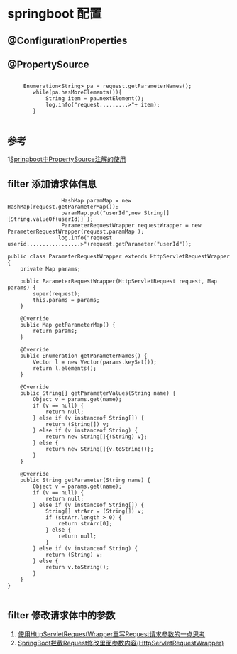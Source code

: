 # springboot 配置

## @ConfigurationProperties


## @PropertySource



##
```
     Enumeration<String> pa = request.getParameterNames();
        while(pa.hasMoreElements()){
            String item = pa.nextElement();
            log.info("request.........>"+ item);
        }


```

## 参考
1[Springboot中PropertySource注解的使用](https://blog.csdn.net/qq_30739519/article/details/78791142)


## filter 添加请求体信息

```
                 HashMap paramMap = new HashMap(request.getParameterMap());
                 paramMap.put("userId",new String[]{String.valueOf(userId)} );
                 ParameterRequestWrapper requestWrapper = new ParameterRequestWrapper(request,paramMap );
                log.info("request userid.................>"+request.getParameter("userId"));
```

```
public class ParameterRequestWrapper extends HttpServletRequestWrapper {
    private Map params;

    public ParameterRequestWrapper(HttpServletRequest request, Map params) {
        super(request);
        this.params = params;
    }

    @Override
    public Map getParameterMap() {
        return params;
    }

    @Override
    public Enumeration getParameterNames() {
        Vector l = new Vector(params.keySet());
        return l.elements();
    }

    @Override
    public String[] getParameterValues(String name) {
        Object v = params.get(name);
        if (v == null) {
            return null;
        } else if (v instanceof String[]) {
            return (String[]) v;
        } else if (v instanceof String) {
            return new String[]{(String) v};
        } else {
            return new String[]{v.toString()};
        }
    }

    @Override
    public String getParameter(String name) {
        Object v = params.get(name);
        if (v == null) {
            return null;
        } else if (v instanceof String[]) {
            String[] strArr = (String[]) v;
            if (strArr.length > 0) {
                return strArr[0];
            } else {
                return null;
            }
        } else if (v instanceof String) {
            return (String) v;
        } else {
            return v.toString();
        }
    }
}


```

## filter 修改请求体中的参数
1. [使用HttpServletRequestWrapper重写Request请求参数的一点思考](https://blog.csdn.net/u014078904/article/details/82759376)
2. [SpringBoot拦截Request修改里面参数内容(HttpServletRequestWrapper)](https://blog.csdn.net/lightofsms/article/details/79819801)